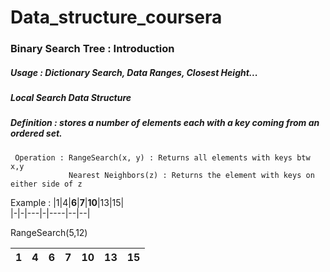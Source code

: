 # Data_structure_coursera
### Binary Search Tree : Introduction 
##### Usage : Dictionary Search, Data Ranges, Closest Height...
##### Local Search Data Structure  
##### Definition : stores a number of elements each with a key coming from an ordered set. 
     Operation : RangeSearch(x, y) : Returns all elements with keys btw x,y
                 Nearest Neighbors(z) : Returns the element with keys on either side of z
Example : 
|1|4|**6**|**7**|**10**|13|15|  
|-|-|---|-|----|--|--|  

RangeSearch(5,12)  

|1|4|**6**|**7**|**10**|13|15|  
|-|-|---|-|----|--|--|
